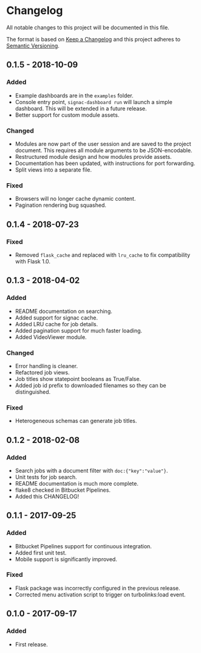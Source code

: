 # Changelog
All notable changes to this project will be documented in this file.

The format is based on [Keep a Changelog](http://keepachangelog.com/en/1.0.0/)
and this project adheres to [Semantic Versioning](http://semver.org/spec/v2.0.0.html).

## 0.1.5 - 2018-10-09
### Added
- Example dashboards are in the `examples` folder.
- Console entry point, `signac-dashboard run` will launch a simple dashboard. This will be extended in a future release.
- Better support for custom module assets.

### Changed
- Modules are now part of the user session and are saved to the project document. This requires all module arguments to be JSON-encodable.
- Restructured module design and how modules provide assets.
- Documentation has been updated, with instructions for port forwarding.
- Split views into a separate file.

### Fixed
- Browsers will no longer cache dynamic content.
- Pagination rendering bug squashed.

## 0.1.4 - 2018-07-23
### Fixed
- Removed `flask_cache` and replaced with `lru_cache` to fix compatibility with Flask 1.0.

## 0.1.3 - 2018-04-02
### Added
- README documentation on searching.
- Added support for signac cache.
- Added LRU cache for job details.
- Added pagination support for much faster loading.
- Added VideoViewer module.

### Changed
- Error handling is cleaner.
- Refactored job views.
- Job titles show statepoint booleans as True/False.
- Added job id prefix to downloaded filenames so they can be distinguished.

### Fixed
- Heterogeneous schemas can generate job titles.

## 0.1.2 - 2018-02-08
### Added
- Search jobs with a document filter with `doc:{"key":"value"}`.
- Unit tests for job search.
- README documentation is much more complete.
- flake8 checked in Bitbucket Pipelines.
- Added this CHANGELOG!

## 0.1.1 - 2017-09-25
### Added
- Bitbucket Pipelines support for continuous integration.
- Added first unit test.
- Mobile support is significantly improved.

### Fixed
- Flask package was incorrectly configured in the previous release.
- Corrected menu activation script to trigger on turbolinks:load event.

## 0.1.0 - 2017-09-17
### Added
- First release.
